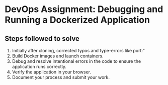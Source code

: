 # DevOps Assignment: Debugging and Running a Dockerized Application


## Steps followed to solve

1. Initially after cloning, corrected typos and type-errors like port:"
2. Build Docker images and launch containers.
3. Debug and resolve intentional errors in the code to ensure the application runs correctly.
4. Verify the application in your browser.
5. Document your process and submit your work.
